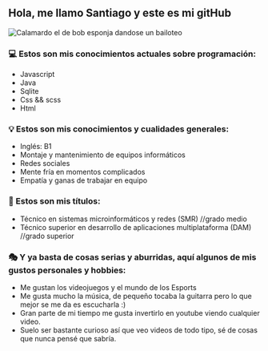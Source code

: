 ## Hola, me llamo Santiago y este es mi gitHub

![Calamardo el de bob esponja dandose un bailoteo](https://c.tenor.com/iNpoS6srIXkAAAAd/waneella-pixel-art.gif)

### 💻 Estos son mis conocimientos actuales sobre programación: 

- Javascript
- Java
- Sqlite
- Css && scss
- Html

### 💡 Estos son mis conocimientos y cualidades generales: 

- Inglés: B1
- Montaje y mantenimiento de equipos informáticos
- Redes sociales
- Mente fría en momentos complicados
- Empatía y ganas de trabajar en equipo

### 📜 Estos son mis títulos:

- Técnico en sistemas microinformáticos y redes (SMR) //grado medio
- Técnico superior en desarrollo de aplicaciones multiplataforma (DAM) //grado superior

### 🎭 Y ya basta de cosas serias y aburridas, aquí algunos de mis gustos personales y hobbies:

- Me gustan los videojuegos y el mundo de los Esports
- Me gusta mucho la música, de pequeño tocaba la guitarra pero lo que mejor se me da es escucharla :)
- Gran parte de mi tiempo me gusta invertirlo en youtube viendo cualquier video.
- Suelo ser bastante curioso así que veo videos de todo tipo, sé de cosas que nunca pensé que sabría.
